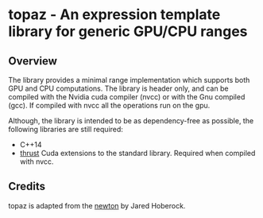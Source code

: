 # topaz - An expression template library for generic GPU/CPU ranges


## Overview

The library provides a minimal range implementation which supports both GPU and CPU computations. The library is header only,
and can be compiled with the Nvidia cuda compiler (nvcc) or with the Gnu compiled (gcc). If compiled with nvcc all the
operations run on the gpu.

Although, the library is intended to be as dependency-free as possible, the following libraries are still required:

- C++14
- [thrust](https://thrust.github.io/) Cuda extensions to the standard library. Required when compiled with nvcc.


## Credits
topaz is adapted from the [newton](https://github.com/jaredhoberock/newton) by Jared Hoberock.
